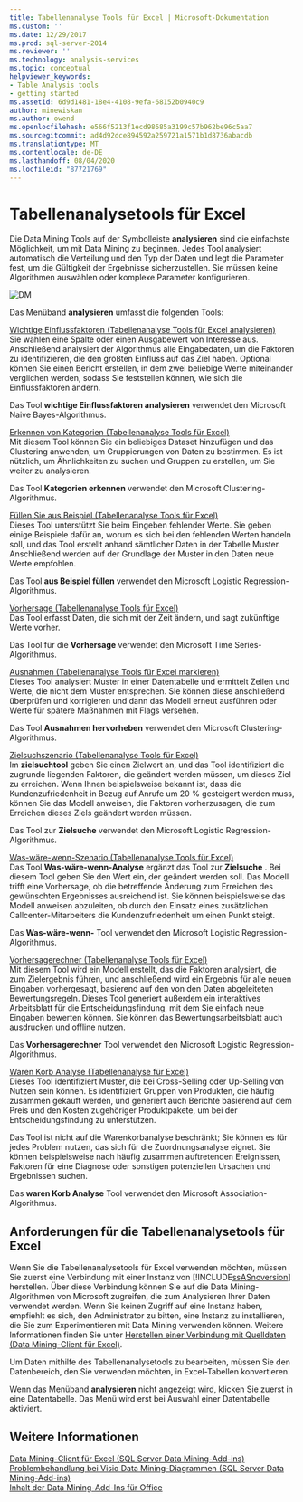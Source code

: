 ```yaml
---
title: Tabellenanalyse Tools für Excel | Microsoft-Dokumentation
ms.custom: ''
ms.date: 12/29/2017
ms.prod: sql-server-2014
ms.reviewer: ''
ms.technology: analysis-services
ms.topic: conceptual
helpviewer_keywords:
- Table Analysis tools
- getting started
ms.assetid: 6d9d1481-18e4-4108-9efa-68152b0940c9
author: minewiskan
ms.author: owend
ms.openlocfilehash: e566f5213f1ecd98685a3199c57b962be96c5aa7
ms.sourcegitcommit: ad4d92dce894592a259721a1571b1d8736abacdb
ms.translationtype: MT
ms.contentlocale: de-DE
ms.lasthandoff: 08/04/2020
ms.locfileid: "87721769"
---
```

# <a name="table-analysis-tools-for-excel"></a>Tabellenanalysetools für Excel
  Die Data Mining Tools auf der Symbolleiste **analysieren** sind die einfachste Möglichkeit, um mit Data Mining zu beginnen. Jedes Tool analysiert automatisch die Verteilung und den Typ der Daten und legt die Parameter fest, um die Gültigkeit der Ergebnisse sicherzustellen. Sie müssen keine Algorithmen auswählen oder komplexe Parameter konfigurieren.  
  
 ![DM](media/dm-tabletoolsanalyze.gif "DM")  
  
 Das Menüband **analysieren** umfasst die folgenden Tools:  
  
 [Wichtige Einflussfaktoren &#40;Tabellenanalyse Tools für Excel analysieren&#41;](analyze-key-influencers-table-analysis-tools-for-excel.md)  
 Sie wählen eine Spalte oder einen Ausgabewert von Interesse aus. Anschließend analysiert der Algorithmus alle Eingabedaten, um die Faktoren zu identifizieren, die den größten Einfluss auf das Ziel haben. Optional können Sie einen Bericht erstellen, in dem zwei beliebige Werte miteinander verglichen werden, sodass Sie feststellen können, wie sich die Einflussfaktoren ändern.  
  
 Das Tool **wichtige Einflussfaktoren analysieren** verwendet den Microsoft Naive Bayes-Algorithmus.  
  
 [Erkennen von Kategorien &#40;Tabellenanalyse Tools für Excel&#41;](detect-categories-table-analysis-tools-for-excel.md)  
 Mit diesem Tool können Sie ein beliebiges Dataset hinzufügen und das Clustering anwenden, um Gruppierungen von Daten zu bestimmen. Es ist nützlich, um Ähnlichkeiten zu suchen und Gruppen zu erstellen, um Sie weiter zu analysieren.  
  
 Das Tool **Kategorien erkennen** verwendet den Microsoft Clustering-Algorithmus.  
  
 [Füllen Sie aus Beispiel &#40;Tabellenanalyse Tools für Excel&#41;](fill-from-example-table-analysis-tools-for-excel.md)  
 Dieses Tool unterstützt Sie beim Eingeben fehlender Werte. Sie geben einige Beispiele dafür an, worum es sich bei den fehlenden Werten handeln soll, und das Tool erstellt anhand sämtlicher Daten in der Tabelle Muster. Anschließend werden auf der Grundlage der Muster in den Daten neue Werte empfohlen.  
  
 Das Tool **aus Beispiel füllen** verwendet den Microsoft Logistic Regression-Algorithmus.  
  
 [Vorhersage &#40;Tabellenanalyse Tools für Excel&#41;](forecast-table-analysis-tools-for-excel.md)  
 Das Tool erfasst Daten, die sich mit der Zeit ändern, und sagt zukünftige Werte vorher.  
  
 Das Tool für die **Vorhersage** verwendet den Microsoft Time Series-Algorithmus.  
  
 [Ausnahmen &#40;Tabellenanalyse Tools für Excel markieren&#41;](highlight-exceptions-table-analysis-tools-for-excel.md)  
 Dieses Tool analysiert Muster in einer Datentabelle und ermittelt Zeilen und Werte, die nicht dem Muster entsprechen. Sie können diese anschließend überprüfen und korrigieren und dann das Modell erneut ausführen oder Werte für spätere Maßnahmen mit Flags versehen.  
  
 Das Tool **Ausnahmen hervorheben** verwendet den Microsoft Clustering-Algorithmus.  
  
 [Zielsuchszenario &#40;Tabellenanalyse Tools für Excel&#41;](goal-seek-scenario-table-analysis-tools-for-excel.md)  
 Im **zielsuchtool** geben Sie einen Zielwert an, und das Tool identifiziert die zugrunde liegenden Faktoren, die geändert werden müssen, um dieses Ziel zu erreichen. Wenn Ihnen beispielsweise bekannt ist, dass die Kundenzufriedenheit in Bezug auf Anrufe um 20 % gesteigert werden muss, können Sie das Modell anweisen, die Faktoren vorherzusagen, die zum Erreichen dieses Ziels geändert werden müssen.  
  
 Das Tool zur **Zielsuche** verwendet den Microsoft Logistic Regression-Algorithmus.  
  
 [Was-wäre-wenn-Szenario &#40;Tabellenanalyse Tools für Excel&#41;](what-if-scenario-table-analysis-tools-for-excel.md)  
 Das Tool **Was-wäre-wenn-Analyse** ergänzt das Tool zur **Zielsuche** . Bei diesem Tool geben Sie den Wert ein, der geändert werden soll. Das Modell trifft eine Vorhersage, ob die betreffende Änderung zum Erreichen des gewünschten Ergebnisses ausreichend ist. Sie können beispielsweise das Modell anweisen abzuleiten, ob durch den Einsatz eines zusätzlichen Callcenter-Mitarbeiters die Kundenzufriedenheit um einen Punkt steigt.  
  
 Das **Was-wäre-wenn-** Tool verwendet den Microsoft Logistic Regression-Algorithmus.  
  
 [Vorhersagerechner &#40;Tabellenanalyse Tools für Excel&#41;](prediction-calculator-table-analysis-tools-for-excel.md)  
 Mit diesem Tool wird ein Modell erstellt, das die Faktoren analysiert, die zum Zielergebnis führen, und anschließend wird ein Ergebnis für alle neuen Eingaben vorhergesagt, basierend auf den von den Daten abgeleiteten Bewertungsregeln. Dieses Tool generiert außerdem ein interaktives Arbeitsblatt für die Entscheidungsfindung, mit dem Sie einfach neue Eingaben bewerten können. Sie können das Bewertungsarbeitsblatt auch ausdrucken und offline nutzen.  
  
 Das **Vorhersagerechner** Tool verwendet den Microsoft Logistic Regression-Algorithmus.  
  
 [Waren Korb Analyse &#40;Tabellenanalyse für Excel&#41;](shopping-basket-analysis-table-analysistools-for-excel.md)  
 Dieses Tool identifiziert Muster, die bei Cross-Selling oder Up-Selling von Nutzen sein können. Es identifiziert Gruppen von Produkten, die häufig zusammen gekauft werden, und generiert auch Berichte basierend auf dem Preis und den Kosten zugehöriger Produktpakete, um bei der Entscheidungsfindung zu unterstützen.  
  
 Das Tool ist nicht auf die Warenkorbanalyse beschränkt; Sie können es für jedes Problem nutzen, das sich für die Zuordnungsanalyse eignet. Sie können beispielsweise nach häufig zusammen auftretenden Ereignissen, Faktoren für eine Diagnose oder sonstigen potenziellen Ursachen und Ergebnissen suchen.  
  
 Das **waren Korb Analyse** Tool verwendet den Microsoft Association-Algorithmus.  
  
## <a name="requirements-for-the-table-analysis-tools-for-excel"></a>Anforderungen für die Tabellenanalysetools für Excel  
 Wenn Sie die Tabellenanalysetools für Excel verwenden möchten, müssen Sie zuerst eine Verbindung mit einer Instanz von [!INCLUDE[ssASnoversion](../includes/ssasnoversion-md.md)] herstellen. Über diese Verbindung können Sie auf die Data Mining-Algorithmen von Microsoft zugreifen, die zum Analysieren Ihrer Daten verwendet werden. Wenn Sie keinen Zugriff auf eine Instanz haben, empfiehlt es sich, den Administrator zu bitten, eine Instanz zu installieren, die Sie zum Experimentieren mit Data Mining verwenden können. Weitere Informationen finden Sie unter [Herstellen einer Verbindung mit Quelldaten &#40;Data Mining-Client für Excel&#41;](connect-to-source-data-data-mining-client-for-excel.md).  
  
 Um Daten mithilfe des Tabellenanalysetools zu bearbeiten, müssen Sie den Datenbereich, den Sie verwenden möchten, in Excel-Tabellen konvertieren.  
  
 Wenn das Menüband **analysieren** nicht angezeigt wird, klicken Sie zuerst in eine Datentabelle. Das Menü wird erst bei Auswahl einer Datentabelle aktiviert.  
  
## <a name="see-also"></a>Weitere Informationen  
 [Data Mining-Client für Excel &#40;SQL Server Data Mining-Add-ins&#41;](data-mining-client-for-excel-sql-server-data-mining-add-ins.md)   
 [Problembehandlung bei Visio Data Mining-Diagrammen &#40;SQL Server Data Mining-Add-ins&#41;](troubleshooting-visio-data-mining-diagrams-sql-server-data-mining-add-ins.md)   
 [Inhalt der Data Mining-Add-Ins für Office](what-s-included-in-the-data-mining-add-ins-for-office.md)  
  
  

